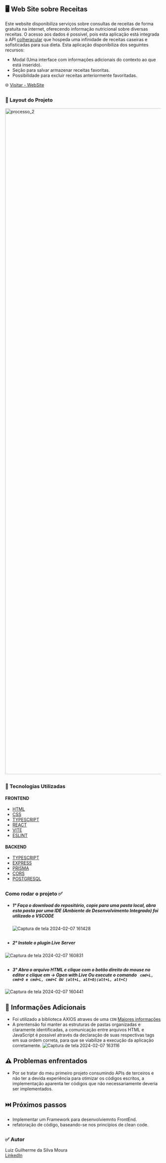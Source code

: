 
## 🖥️ Web Site sobre Receitas 
Este website disponibiliza serviços sobre consultas de receitas de forma gratuita na internet, oferecendo informação nutricional sobre diversas receitas.
O acesso aos dados é possível, pois esta aplicação está integrada a API  [colheracular](https://spoonacular.com/food-api) que hospeda uma infinidade de receitas caseiras e sofisticadas para sua dieta.  Esta aplicação disponibiliza dos seguintes recursos:

- Modal (Uma interface com informações adicionais do contexto ao que está inserido).
- Seção para salvar armazenar receitas favoritas.
- Possibilidade para excluir receitas anteriormente favoritadas.

🌐 [Visitar - WebSite](https://web-site-receitas.vercel.app/)

##

### 📌 Layout do Projeto 
<img width="2152" alt="processo_2" src="https://github.com/LuizMoura-88/servico_de_streaming/assets/122941117/bae50e93-9975-4ae7-97d2-a58c1c1f99d0">

##

### 📌 Tecnologias Utilizadas      
#### FRONTEND
* [HTML](https://developer.mozilla.org/pt-BR/docs/Web/HTML)
* [CSS](https://developer.mozilla.org/pt-BR/docs/Web/CSS)
* [TYPESCRIPT](https://www.typescriptlang.org/)
* [REACT](https://pt-br.legacy.reactjs.org/)
* [VITE](https://vitejs.dev/guide/)
* [ESLINT](https://eslint.org/)
#### BACKEND
* [TYPESCRIPT](https://www.typescriptlang.org/)
* [EXPRESS](https://axios-http.com/docs/intro)
* [PRISMA](https://www.prisma.io/)
* [CORS](https://www.npmjs.com/package/cors)
* [POSTGRESQL](https://www.elephantsql.com/)
##

### Como rodar o projeto ✅
* ##### 1° Faça o download do repositório, copie para uma pasta local, abra esta pasta por uma IDE (Ambiente de Desenvolvimento Integrado) foi utilizado o VSCODE

  ![Captura de tela 2024-02-07 161428](https://github.com/LuizMoura-88/servico_de_streaming/assets/122941117/21b8fa4a-7e7b-4d3c-aebd-8569b71ce709)
##
* ##### 2° Instale o plugin Live Server
  
![Captura de tela 2024-02-07 160831](https://github.com/LuizMoura-88/servico_de_streaming/assets/122941117/57acb30f-569c-4b9b-badc-38aa7a455399)
##
* ##### 3° Abra o arquivo HTML e clique com o botão direito do mouse no editor e clique em  -> Open with Live Ou execute o comando ` cmd+L, cmd+O e cmd+L, cmd+C OU (alt+L, alt+O)(alt+L, alt+C)`
![Captura de tela 2024-02-07 160441](https://github.com/LuizMoura-88/servico_de_streaming/assets/122941117/1f26ddfd-bdab-422d-aaa1-0fd82d632043)
##

## 📌 Informações Adicionais
* Foi utilizado a biblioteca AXIOS atraves de uma `CDN` [Maiores informações](https://axios-http.com/ptbr/docs/intro)
* A prentensão foi manter as estruturas de pastas organizadas e claramente identificadas, a comunicação entre arquivos HTML e JavaScript é possível através da declaração de suas respectivas tags em sua ordem correta, para que se viabilize a execução da aplicação corretamente.
![Captura de tela 2024-02-07 163116](https://github.com/LuizMoura-88/servico_de_streaming/assets/122941117/e1b0894b-a741-4ca9-a124-561e15a3477a)
##

  
## ⚠️ Problemas enfrentados
* Por se tratar do meu primeiro projeto consumindo APIs de terceiros e não ter a devida experiência para otimizar os códigos escritos, a implementação aparenta ter códigos que não necessariamente deveria ser implementados.

  
## ⏭️ Próximos passos

* Implementar um Framework para desenvolviemnto FrontEnd.
* refatoração de código, baseando-se nos princípios de clean code.

##


### ✅  Autor
Luiz Guilherme da Silva Moura <br/>
[LinkedIn](https://www.linkedin.com/in/luiz-moura-b60099252/)
